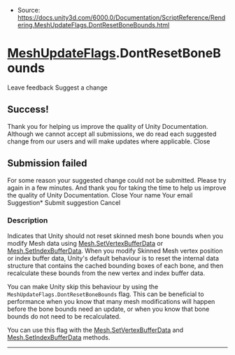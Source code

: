* Source: https://docs.unity3d.com/6000.0/Documentation/ScriptReference/Rendering.MeshUpdateFlags.DontResetBoneBounds.html

#  [MeshUpdateFlags](https://docs.unity3d.com/6000.0/Documentation/ScriptReference/Rendering.MeshUpdateFlags.html).DontResetBoneBounds
Leave feedback
Suggest a change
## Success!
Thank you for helping us improve the quality of Unity Documentation. Although we cannot accept all submissions, we do read each suggested change from our users and will make updates where applicable.
Close
## Submission failed
For some reason your suggested change could not be submitted. Please <a>try again</a> in a few minutes. And thank you for taking the time to help us improve the quality of Unity Documentation.
Close
Your name Your email Suggestion* Submit suggestion
Cancel
### Description
Indicates that Unity should not reset skinned mesh bone bounds when you modify Mesh data using [Mesh.SetVertexBufferData](https://docs.unity3d.com/6000.0/Documentation/ScriptReference/Mesh.SetVertexBufferData.html) or [Mesh.SetIndexBufferData](https://docs.unity3d.com/6000.0/Documentation/ScriptReference/Mesh.SetIndexBufferData.html).
When you modify Skinned Mesh vertex position or index buffer data, Unity's default behaviour is to reset the internal data structure that contains the cached bounding boxes of each bone, and then recalculate these bounds from the new vertex and index buffer data.  
  
You can make Unity skip this behaviour by using the `MeshUpdateFlags.DontResetBoneBounds` flag. This can be beneficial to performance when you know that many mesh modifications will happen before the bone bounds need an update, or when you know that bone bounds do not need to be recalculated.  
  
You can use this flag with the [Mesh.SetVertexBufferData](https://docs.unity3d.com/6000.0/Documentation/ScriptReference/Mesh.SetVertexBufferData.html) and [Mesh.SetIndexBufferData](https://docs.unity3d.com/6000.0/Documentation/ScriptReference/Mesh.SetIndexBufferData.html) methods. 
* * *
